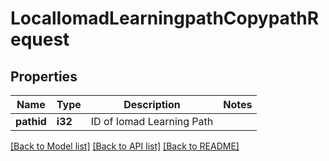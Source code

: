 # LocalIomadLearningpathCopypathRequest

## Properties

Name | Type | Description | Notes
------------ | ------------- | ------------- | -------------
**pathid** | **i32** | ID of Iomad Learning Path | 

[[Back to Model list]](../README.md#documentation-for-models) [[Back to API list]](../README.md#documentation-for-api-endpoints) [[Back to README]](../README.md)


